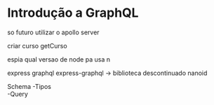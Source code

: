 # Introdução a GraphQL


so futuro utilizar o apollo server


criar curso
getCurso



espia qual versao de node pa usa n

express
graphql
express-graphql ->  biblioteca descontinuado
nanoid


Schema
-Tipos  
-Query
